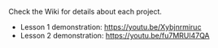 Check the Wiki for details about each project.

* Lesson 1 demonstration: https://youtu.be/Xybjnrmiruc
* Lesson 2 demonstration: https://youtu.be/fu7MRUl47QA
